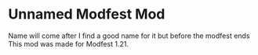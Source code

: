 # Unnamed Modfest Mod
Name will come after I find a good name for it but before the modfest ends
This mod was made for Modfest 1.21.
